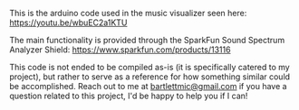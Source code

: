 This is the arduino code used in the music visualizer seen here: https://youtu.be/wbuEC2a1KTU

The main functionality is provided through the SparkFun Sound Spectrum Analyzer Shield: https://www.sparkfun.com/products/13116

This code is not ended to be compiled as-is (it is specifically catered to my project), but rather to serve as a reference for how something similar could be accomplished.
Reach out to me at bartlettmic@gmail.com if you have a question related to this project, I'd be happy to help you if I can!
